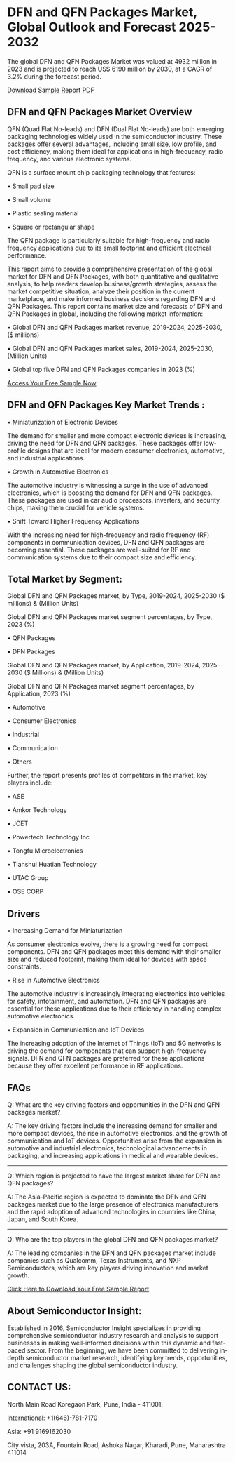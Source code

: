<h1>DFN and QFN Packages Market, Global Outlook and Forecast 2025-2032</h1>

The global DFN and QFN Packages Market was valued at 4932 million in 2023 and is projected to reach US$ 6190 million by 2030, at a CAGR of 3.2% during the forecast period.

[Download Sample Report PDF](https://semiconductorinsight.com/download-sample-report/?product_id=92893)

<h2>DFN and QFN Packages Market Overview</h2>

QFN (Quad Flat No-leads) and DFN (Dual Flat No-leads) are both emerging packaging technologies widely used in the semiconductor industry. These packages offer several advantages, including small size, low profile, and cost efficiency, making them ideal for applications in high-frequency, radio frequency, and various electronic systems.

QFN is a surface mount chip packaging technology that features:

•	Small pad size

•	Small volume

•	Plastic sealing material

•	Square or rectangular shape

The QFN package is particularly suitable for high-frequency and radio frequency applications due to its small footprint and efficient electrical performance.

This report aims to provide a comprehensive presentation of the global market for DFN and QFN Packages, with both quantitative and qualitative analysis, to help readers develop business/growth strategies, assess the market competitive situation, analyze their position in the current marketplace, and make informed business decisions regarding DFN and QFN Packages. This report contains market size and forecasts of DFN and QFN Packages in global, including the following market information:

•	Global DFN and QFN Packages market revenue, 2019-2024, 2025-2030, ($ millions)

•	Global DFN and QFN Packages market sales, 2019-2024, 2025-2030, (Million Units)

•	Global top five DFN and QFN Packages companies in 2023 (%)

[Access Your Free Sample Now](https://semiconductorinsight.com/report/dfn-and-qfn-packages-market/)

<h2>DFN and QFN Packages Key Market Trends  :</h2>

•	Miniaturization of Electronic Devices

The demand for smaller and more compact electronic devices is increasing, driving the need for DFN and QFN packages. These packages offer low-profile designs that are ideal for modern consumer electronics, automotive, and industrial applications.

•	Growth in Automotive Electronics

The automotive industry is witnessing a surge in the use of advanced electronics, which is boosting the demand for DFN and QFN packages. These packages are used in car audio processors, inverters, and security chips, making them crucial for vehicle systems.

•	Shift Toward Higher Frequency Applications

With the increasing need for high-frequency and radio frequency (RF) components in communication devices, DFN and QFN packages are becoming essential. These packages are well-suited for RF and communication systems due to their compact size and efficiency.

<h2>Total Market by Segment:</h2>

Global DFN and QFN Packages market, by Type, 2019-2024, 2025-2030 ($ millions) & (Million Units)

Global DFN and QFN Packages market segment percentages, by Type, 2023 (%)

•	QFN Packages

•	DFN Packages

Global DFN and QFN Packages market, by Application, 2019-2024, 2025-2030 ($ Millions) & (Million Units)

Global DFN and QFN Packages market segment percentages, by Application, 2023 (%)

•	Automotive

•	Consumer Electronics

•	Industrial

•	Communication

•	Others

Further, the report presents profiles of competitors in the market, key players include:

•	ASE

•	Amkor Technology

•	JCET

•	Powertech Technology Inc

•	Tongfu Microelectronics

•	Tianshui Huatian Technology

•	UTAC Group

•	OSE CORP

<h2>Drivers</h2>

•	Increasing Demand for Miniaturization

As consumer electronics evolve, there is a growing need for compact components. DFN and QFN packages meet this demand with their smaller size and reduced footprint, making them ideal for devices with space constraints.

•	Rise in Automotive Electronics

The automotive industry is increasingly integrating electronics into vehicles for safety, infotainment, and automation. DFN and QFN packages are essential for these applications due to their efficiency in handling complex automotive electronics.

•	Expansion in Communication and IoT Devices

The increasing adoption of the Internet of Things (IoT) and 5G networks is driving the demand for components that can support high-frequency signals. DFN and QFN packages are preferred for these applications because they offer excellent performance in RF applications.

<h2>FAQs</h2>

Q: What are the key driving factors and opportunities in the DFN and QFN packages market?

A: The key driving factors include the increasing demand for smaller and more compact devices, the rise in automotive electronics, and the growth of communication and IoT devices. Opportunities arise from the expansion in automotive and industrial electronics, technological advancements in packaging, and increasing applications in medical and wearable devices.

________________________________________

Q: Which region is projected to have the largest market share for DFN and QFN packages?

A: The Asia-Pacific region is expected to dominate the DFN and QFN packages market due to the large presence of electronics manufacturers and the rapid adoption of advanced technologies in countries like China, Japan, and South Korea.

________________________________________

Q: Who are the top players in the global DFN and QFN packages market?

A: The leading companies in the DFN and QFN packages market include companies such as Qualcomm, Texas Instruments, and NXP Semiconductors, which are key players driving innovation and market growth.

[Click Here to Download Your Free Sample Report 
](https://semiconductorinsight.com/download-sample-report/?product_id=92893)

<h2>About Semiconductor Insight:</h2>

Established in 2016, Semiconductor Insight specializes in providing comprehensive semiconductor industry research and analysis to support businesses in making well-informed decisions within this dynamic and fast-paced sector. From the beginning, we have been committed to delivering in-depth semiconductor market research, identifying key trends, opportunities, and challenges shaping the global semiconductor industry.

<h2>CONTACT US:</h2>

North Main Road Koregaon Park, Pune, India - 411001.

International: +1(646)-781-7170

Asia: +91 9169162030

City vista, 203A, Fountain Road, Ashoka Nagar, Kharadi, Pune, Maharashtra 411014
